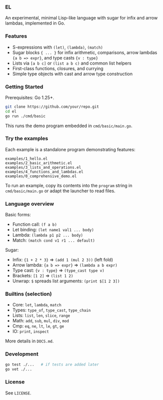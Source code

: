 ### EL

An experimental, minimal Lisp-like language with sugar for infix and arrow lambdas, implemented in Go.

### Features

- S-expressions with `(let)`, `(lambda)`, `(match)`
- Sugar blocks `{ ... }` for infix arithmetic, comparisons, arrow lambdas `{a b => expr}`, and type casts `{v : type}`
- Lists via `[a b c]` or `(list a b c)` and common list helpers
- First-class functions, closures, and currying
- Simple type objects with cast and arrow type construction

### Getting Started

Prerequisites: Go 1.25+.

```bash
git clone https://github.com/your/repo.git
cd el
go run ./cmd/basic
```

This runs the demo program embedded in `cmd/basic/main.go`.

### Try the examples

Each example is a standalone program demonstrating features:

```text
examples/1_hello.el
examples/2_basic_arithmetic.el
examples/3_lists_and_operations.el
examples/4_functions_and_lambdas.el
examples/0_comprehensive_demo.el
```

To run an example, copy its contents into the `program` string in `cmd/basic/main.go` or adapt the launcher to read files.

### Language overview

Basic forms:

- Function call: `(f a b)`
- Let binding: `(let name1 val1 ... body)`
- Lambda: `(lambda p1 p2 ... body)`
- Match: `(match cond v1 r1 ... default)`

Sugar:

- Infix: `{1 + 2 * 3}` => `(add 1 (mul 2 3))` (left fold)
- Arrow lambda: `{a b => expr}` => `(lambda a b expr)`
- Type cast: `{v : type}` => `(type_cast type v)`
- Brackets: `[1 2]` => `(list 1 2)`
- Unwrap: `$` spreads list arguments: `(print $[1 2 3])`

### Builtins (selection)

- Core: `let`, `lambda`, `match`
- Types: `type_of`, `type_cast`, `type_chain`
- Lists: `list`, `len`, `slice`, `range`
- Math: `add`, `sub`, `mul`, `div`, `mod`
- Cmp: `eq`, `ne`, `lt`, `le`, `gt`, `ge`
- IO: `print`, `inspect`

More details in `DOCS.md`.

### Development

```bash
go test ./...   # if tests are added later
go vet ./...
```

### License

See `LICENSE`.


